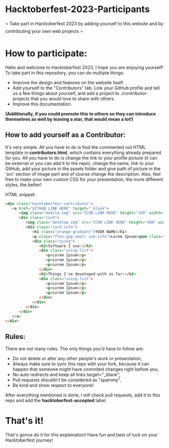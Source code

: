 # Hacktoberfest-2023-Participants
⭐ Take part in Hacktoberfest 2023 by adding yourself to this website and by contributing your own web projects ⭐

# How to participate:
Hello and welcome to Hacktoberfest 2023, I hope you are enjoying yourself!
To take part in this repository, you can do multiple things:
- Improve the design and features on the website itself.
- Add yourself to the "Contributors" tab. Link your GitHub profile and tell us a few things about yourself, and add a project to ./contributor-projects that you would love to share with others.
- Improve this documentation.

**(Additionally, if you could promote this to others so they can introduce themselves as well by leaving a star, that would mean a lot!)**

## How to add yourself as a Contributor:
It's very simple. All you have to do is find the commented out HTML template in **contributors.html**, which contains everything already prepared for you. All you have to do is change the link to your profile picture (it can be external or you can add it to the repo), change the name, link to your GitHub, add your picture in the assets folder and give path of picture in the 'src' section of image part and of course change the description.
Also, feel free to make your own custom CSS for your presentation, the more different styles, the better!

HTML snippet:
```html
<div class="hacktoberfesr-contributor">
   <a href="GITHUB LINK HERE" target="_blank">
      <img class="mobile-img" src="ICON LINK HERE" height="150" width="150">
      <div class="card">
         <img class="desktop-img" src="ICON LINK HERE" height="400" width="400">
         <div class="card-info">
            <h1 class="orange-gradient">YOUR NAME</h1>
            <p class="flex-gap-small sub-info">Lorem Ipsum<span class="icon-circle"> o </span>Lorem Ipsum<span class="icon-circle"> o </span>Lorem Ipsum</p>
            <div class="using">
               <h2>Software I use:</h2>
               <div class="using-list">
                  <p>Lorem Ipsum</p>
                  <p>Lorem Ipsum</p>
                  <p>Lorem Ipsum</p>
               </div>
               <h2>Things I've developed with so far:</h2>
               <div class="using-list">
                  <p>Lorem Ipsum</p>
                  <p>Lorem Ipsum</p>
                  <p>Lorem Ipsum</p>
               </div>
            </div>
         </div>
      </div>
   </a>
</div>
```
## Rules:
There are not many rules. The only things you'd have to follow are:
- Do not delete or alter any other people's work or presentation,
- Always make sure to sync this repo with your fork, because it can happen that someone might have commited changes right before you,
- No auto redirects and keep all links target="_blank",
- Pull requests shouldn't be considered as "spammy",
- Be kind and show respect to everyone!

After everything mentioned is done, I will check pull requests, add it to this repo and add the **hacktoberfest-accepted** label.

# That's it!
That's gonna do it for this explaination! Have fun and best of luck on your Hacktoberfest journey!
